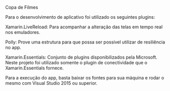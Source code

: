 Copa de Filmes

Para o desenvolvimento de aplicativo foi utilizado os seguintes plugins:

Xamarin.LiveReload: Para acompanhar a alteração das telas em tempo real nos emuladores.

Polly: Prove uma estrutura para que possa ser possível utilizar de resiliência no app.

Xamarin.Essentials: Conjunto de plugins disponibilizados pela Microsoft. Neste projeto foi utilizado somente o plugin de conectividade que o Xamarin.Essentials fornece.

Para a execução do app, basta baixar os fontes para sua máquina e rodar o mesmo com Visual Studio 2015 ou superior.
